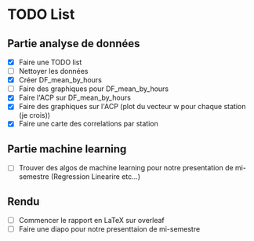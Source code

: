 # TODO List

## Partie analyse de données 

- [x] Faire une TODO list
- [ ] Nettoyer les données
- [x] Créer DF_mean_by_hours
- [ ] Faire des graphiques pour DF_mean_by_hours
- [x] Faire l'ACP sur DF_mean_by_hours
- [x] Faire des graphiques sur l'ACP (plot du vecteur w pour chaque station (je crois))
- [x] Faire une carte des correlations par station

## Partie machine learning

- [ ] Trouver des algos de machine learning pour notre presentation de mi-semestre (Regression Linearire etc...)

## Rendu

- [ ] Commencer le rapport en LaTeX sur overleaf
- [ ] Faire une diapo pour notre presenttaion de mi-semestre